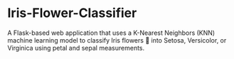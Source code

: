 # Iris-Flower-Classifier
A Flask-based web application that uses a K-Nearest Neighbors (KNN) machine learning model to classify Iris flowers 🌸 into Setosa, Versicolor, or Virginica using petal and sepal measurements.
